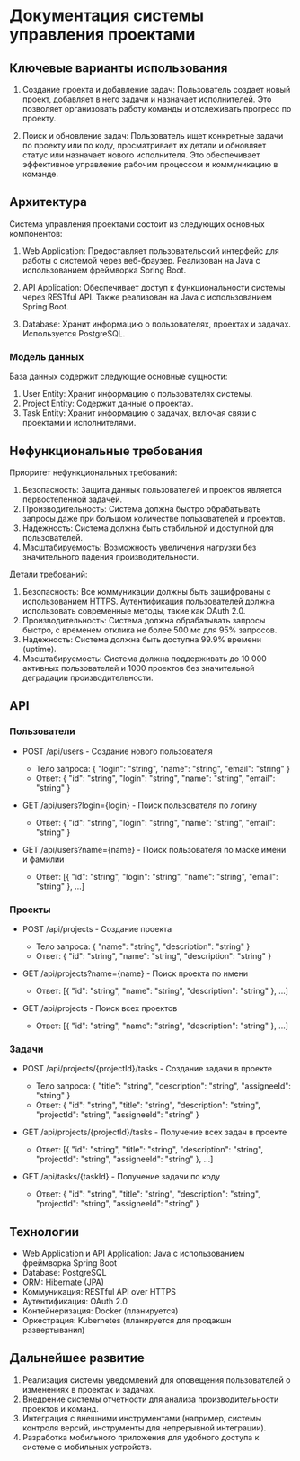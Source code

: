 # Документация системы управления проектами

## Ключевые варианты использования

1. Создание проекта и добавление задач:
   Пользователь создает новый проект, добавляет в него задачи и назначает исполнителей. Это позволяет организовать работу команды и отслеживать прогресс по проекту.

2. Поиск и обновление задач:
   Пользователь ищет конкретные задачи по проекту или по коду, просматривает их детали и обновляет статус или назначает нового исполнителя. Это обеспечивает эффективное управление рабочим процессом и коммуникацию в команде.

## Архитектура

Система управления проектами состоит из следующих основных компонентов:

1. Web Application: Предоставляет пользовательский интерфейс для работы с системой через веб-браузер. Реализован на Java с использованием фреймворка Spring Boot.

2. API Application: Обеспечивает доступ к функциональности системы через RESTful API. Также реализован на Java с использованием Spring Boot.

3. Database: Хранит информацию о пользователях, проектах и задачах. Используется PostgreSQL.

### Модель данных

База данных содержит следующие основные сущности:

1. User Entity: Хранит информацию о пользователях системы.
2. Project Entity: Содержит данные о проектах.
3. Task Entity: Хранит информацию о задачах, включая связи с проектами и исполнителями.

## Нефункциональные требования

Приоритет нефункциональных требований:

1. Безопасность: Защита данных пользователей и проектов является первостепенной задачей.
2. Производительность: Система должна быстро обрабатывать запросы даже при большом количестве пользователей и проектов.
3. Надежность: Система должна быть стабильной и доступной для пользователей.
4. Масштабируемость: Возможность увеличения нагрузки без значительного падения производительности.

Детали требований:

1. Безопасность: Все коммуникации должны быть зашифрованы с использованием HTTPS. Аутентификация пользователей должна использовать современные методы, такие как OAuth 2.0.
2. Производительность: Система должна обрабатывать запросы быстро, с временем отклика не более 500 мс для 95% запросов.
3. Надежность: Система должна быть доступна 99.9% времени (uptime).
4. Масштабируемость: Система должна поддерживать до 10 000 активных пользователей и 1000 проектов без значительной деградации производительности.

## API

### Пользователи

- POST /api/users - Создание нового пользователя
  - Тело запроса: { "login": "string", "name": "string", "email": "string" }
  - Ответ: { "id": "string", "login": "string", "name": "string", "email": "string" }

- GET /api/users?login={login} - Поиск пользователя по логину
  - Ответ: { "id": "string", "login": "string", "name": "string", "email": "string" }

- GET /api/users?name={name} - Поиск пользователя по маске имени и фамилии
  - Ответ: [{ "id": "string", "login": "string", "name": "string", "email": "string" }, ...]

### Проекты

- POST /api/projects - Создание проекта
  - Тело запроса: { "name": "string", "description": "string" }
  - Ответ: { "id": "string", "name": "string", "description": "string" }

- GET /api/projects?name={name} - Поиск проекта по имени
  - Ответ: [{ "id": "string", "name": "string", "description": "string" }, ...]

- GET /api/projects - Поиск всех проектов
  - Ответ: [{ "id": "string", "name": "string", "description": "string" }, ...]

### Задачи

- POST /api/projects/{projectId}/tasks - Создание задачи в проекте
  - Тело запроса: { "title": "string", "description": "string", "assigneeId": "string" }
  - Ответ: { "id": "string", "title": "string", "description": "string", "projectId": "string", "assigneeId": "string" }

- GET /api/projects/{projectId}/tasks - Получение всех задач в проекте
  - Ответ: [{ "id": "string", "title": "string", "description": "string", "projectId": "string", "assigneeId": "string" }, ...]

- GET /api/tasks/{taskId} - Получение задачи по коду
  - Ответ: { "id": "string", "title": "string", "description": "string", "projectId": "string", "assigneeId": "string" }

## Технологии

- Web Application и API Application: Java с использованием фреймворка Spring Boot
- Database: PostgreSQL
- ORM: Hibernate (JPA)
- Коммуникация: RESTful API over HTTPS
- Аутентификация: OAuth 2.0
- Контейнеризация: Docker (планируется)
- Оркестрация: Kubernetes (планируется для продакшн развертывания)

## Дальнейшее развитие

1. Реализация системы уведомлений для оповещения пользователей о изменениях в проектах и задачах.
2. Внедрение системы отчетности для анализа производительности проектов и команд.
3. Интеграция с внешними инструментами (например, системы контроля версий, инструменты для непрерывной интеграции).
4. Разработка мобильного приложения для удобного доступа к системе с мобильных устройств.